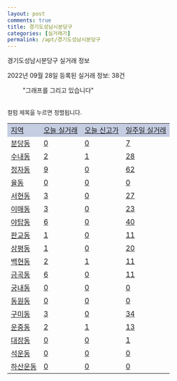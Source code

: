 ```yaml
---
layout: post
comments: true
title: 경기도성남시분당구
categories: [실거래가]
permalink: /apt/경기도성남시분당구
---
```


경기도성남시분당구 실거래 정보

2022년 09월 28일 등록된 실거래 정보: 38건

<!--<script async src="https://pagead2.googlesyndication.com/pagead/js/adsbygoogle.js?client=ca-pub-3485438051770037"
 crossorigin="anonymous"></script>-->

<script type="text/javascript">
  google.charts.load('current', {'packages':['corechart']});
  google.charts.setOnLoadCallback(drawChart);

  function drawChart() {
    var data = google.visualization.arrayToDataTable([['거래일', '매매', '전월세', '전매'], ['21-01', 3, 1, 0], ['21-02', 0, 6, 0], ['21-03', 0, 9, 0], ['21-04', 0, 5, 0], ['21-05', 0, 8, 0], ['21-06', 0, 10, 0], ['21-07', 3, 84, 0], ['21-08', 165, 279, 0], ['21-09', 14, 93, 0], ['21-10', 136, 1012, 0], ['21-11', 88, 995, 0], ['21-12', 81, 1169, 0], ['22-01', 82, 1111, 0], ['22-02', 81, 1146, 0], ['22-03', 233, 919, 0], ['22-04', 214, 960, 0], ['22-05', 165, 974, 0], ['22-06', 72, 956, 0], ['22-07', 33, 1068, 0], ['22-08', 23, 980, 0], ['22-09', 2, 551, 0]]);

    var options = {
      title: '최근 1년간 유형별 거래량 추이',
      legend: { position: 'bottom' }
    };

    setTimeout(function() {
        var chart = new google.visualization.LineChart(document.getElementById('columnchart_material'));
        chart.draw(data, (options));
        document.getElementById('loading').style.display = 'none';
        var dayLabel = (new Date()).getDay();
        if (dayLabel < 2) {
            sorttable.innerSortFunction.apply(document.getElementById('week'), []);
            sorttable.innerSortFunction.apply(document.getElementById('week'), []);        
        }
        else {
            sorttable.innerSortFunction.apply(document.getElementById('today'), []);
            sorttable.innerSortFunction.apply(document.getElementById('today'), []);
        }
    }, 200);

  }
</script>

<div id="loading" style="z-index:20; display: block; margin-left: 35px">"그래프를 그리고 있습니다"</div>
<div id="columnchart_material" style="width: 95%; margin-left: -35px; display: block"></div>
<!--<div style="width: 95%; margin-left: -35px; display: block">
      <script async src="https://pagead2.googlesyndication.com/pagead/js/adsbygoogle.js?client=ca-pub-3485438051770037"
          crossorigin="anonymous"></script>
      <ins class="adsbygoogle"
          style="display:block"
          data-ad-format="fluid"
          data-ad-layout-key="-fb+5w+4e-db+86"
          data-ad-client="ca-pub-3485438051770037"
          data-ad-slot="1827090281"></ins>
      <script>
          (adsbygoogle = window.adsbygoogle || []).push({});
      </script>
</div>-->
<br>

<font size='small' style='font-size: small;'>컬럼 제목을 누르면 정렬됩니다.</font>
<table class="sortable">
  <tr style='background-color: rgba(114, 132, 186,0.4);'>
    <td id="region"><a href="#">지역</a></td>
    <td id="today"><a href="#">오늘 실거래</a></td>
    <td id="today_new"><a href="#">오늘 신고가</a></td>
    <td id="week"><a href="#">일주일 실거래</a></td>
  </tr>

  
  <tr class="item">
    <td><a href="경기도성남시분당구분당동">분당동</a></td>
    <td><a href="경기도성남시분당구분당동">0</a></td>
    <td><a href="경기도성남시분당구분당동">0</a></td>
    <td><a href="경기도성남시분당구분당동">7</a></td>
  </tr>
    

  <tr class="item">
    <td><a href="경기도성남시분당구수내동">수내동</a></td>
    <td><a href="경기도성남시분당구수내동">2</a></td>
    <td><a href="경기도성남시분당구수내동">1</a></td>
    <td><a href="경기도성남시분당구수내동">28</a></td>
  </tr>
    

  <tr class="item">
    <td><a href="경기도성남시분당구정자동">정자동</a></td>
    <td><a href="경기도성남시분당구정자동">9</a></td>
    <td><a href="경기도성남시분당구정자동">0</a></td>
    <td><a href="경기도성남시분당구정자동">62</a></td>
  </tr>
    

  <tr class="item">
    <td><a href="경기도성남시분당구율동">율동</a></td>
    <td><a href="경기도성남시분당구율동">0</a></td>
    <td><a href="경기도성남시분당구율동">0</a></td>
    <td><a href="경기도성남시분당구율동">0</a></td>
  </tr>
    

  <tr class="item">
    <td><a href="경기도성남시분당구서현동">서현동</a></td>
    <td><a href="경기도성남시분당구서현동">3</a></td>
    <td><a href="경기도성남시분당구서현동">0</a></td>
    <td><a href="경기도성남시분당구서현동">27</a></td>
  </tr>
    

  <tr class="item">
    <td><a href="경기도성남시분당구이매동">이매동</a></td>
    <td><a href="경기도성남시분당구이매동">3</a></td>
    <td><a href="경기도성남시분당구이매동">0</a></td>
    <td><a href="경기도성남시분당구이매동">23</a></td>
  </tr>
    

  <tr class="item">
    <td><a href="경기도성남시분당구야탑동">야탑동</a></td>
    <td><a href="경기도성남시분당구야탑동">6</a></td>
    <td><a href="경기도성남시분당구야탑동">0</a></td>
    <td><a href="경기도성남시분당구야탑동">40</a></td>
  </tr>
    

  <tr class="item">
    <td><a href="경기도성남시분당구판교동">판교동</a></td>
    <td><a href="경기도성남시분당구판교동">1</a></td>
    <td><a href="경기도성남시분당구판교동">0</a></td>
    <td><a href="경기도성남시분당구판교동">11</a></td>
  </tr>
    

  <tr class="item">
    <td><a href="경기도성남시분당구삼평동">삼평동</a></td>
    <td><a href="경기도성남시분당구삼평동">1</a></td>
    <td><a href="경기도성남시분당구삼평동">0</a></td>
    <td><a href="경기도성남시분당구삼평동">20</a></td>
  </tr>
    

  <tr class="item">
    <td><a href="경기도성남시분당구백현동">백현동</a></td>
    <td><a href="경기도성남시분당구백현동">2</a></td>
    <td><a href="경기도성남시분당구백현동">1</a></td>
    <td><a href="경기도성남시분당구백현동">11</a></td>
  </tr>
    

  <tr class="item">
    <td><a href="경기도성남시분당구금곡동">금곡동</a></td>
    <td><a href="경기도성남시분당구금곡동">6</a></td>
    <td><a href="경기도성남시분당구금곡동">0</a></td>
    <td><a href="경기도성남시분당구금곡동">11</a></td>
  </tr>
    

  <tr class="item">
    <td><a href="경기도성남시분당구궁내동">궁내동</a></td>
    <td><a href="경기도성남시분당구궁내동">0</a></td>
    <td><a href="경기도성남시분당구궁내동">0</a></td>
    <td><a href="경기도성남시분당구궁내동">0</a></td>
  </tr>
    

  <tr class="item">
    <td><a href="경기도성남시분당구동원동">동원동</a></td>
    <td><a href="경기도성남시분당구동원동">0</a></td>
    <td><a href="경기도성남시분당구동원동">0</a></td>
    <td><a href="경기도성남시분당구동원동">0</a></td>
  </tr>
    

  <tr class="item">
    <td><a href="경기도성남시분당구구미동">구미동</a></td>
    <td><a href="경기도성남시분당구구미동">3</a></td>
    <td><a href="경기도성남시분당구구미동">0</a></td>
    <td><a href="경기도성남시분당구구미동">34</a></td>
  </tr>
    

  <tr class="item">
    <td><a href="경기도성남시분당구운중동">운중동</a></td>
    <td><a href="경기도성남시분당구운중동">2</a></td>
    <td><a href="경기도성남시분당구운중동">1</a></td>
    <td><a href="경기도성남시분당구운중동">13</a></td>
  </tr>
    

  <tr class="item">
    <td><a href="경기도성남시분당구대장동">대장동</a></td>
    <td><a href="경기도성남시분당구대장동">0</a></td>
    <td><a href="경기도성남시분당구대장동">0</a></td>
    <td><a href="경기도성남시분당구대장동">1</a></td>
  </tr>
    

  <tr class="item">
    <td><a href="경기도성남시분당구석운동">석운동</a></td>
    <td><a href="경기도성남시분당구석운동">0</a></td>
    <td><a href="경기도성남시분당구석운동">0</a></td>
    <td><a href="경기도성남시분당구석운동">0</a></td>
  </tr>
    

  <tr class="item">
    <td><a href="경기도성남시분당구하산운동">하산운동</a></td>
    <td><a href="경기도성남시분당구하산운동">0</a></td>
    <td><a href="경기도성남시분당구하산운동">0</a></td>
    <td><a href="경기도성남시분당구하산운동">0</a></td>
  </tr>
    


</table>


    